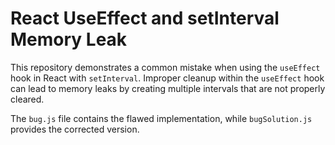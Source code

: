 # React UseEffect and setInterval Memory Leak

This repository demonstrates a common mistake when using the `useEffect` hook in React with `setInterval`.  Improper cleanup within the `useEffect` hook can lead to memory leaks by creating multiple intervals that are not properly cleared.

The `bug.js` file contains the flawed implementation, while `bugSolution.js` provides the corrected version.